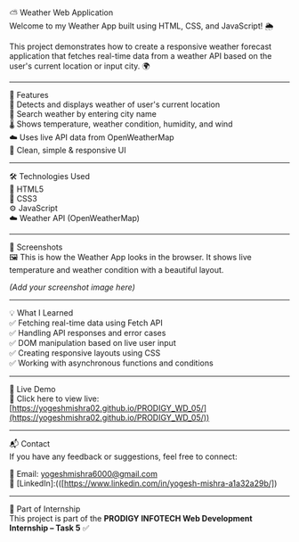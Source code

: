 ⛅ Weather Web Application  
Welcome to my Weather App built using HTML, CSS, and JavaScript! 🌦️

This project demonstrates how to create a responsive weather forecast application that fetches real-time data from a weather API based on the user's current location or input city. 🌍

---

🚀 Features  
📍 Detects and displays weather of user's current location  
🔎 Search weather by entering city name  
🌡️ Shows temperature, weather condition, humidity, and wind  
☁️ Uses live API data from OpenWeatherMap  
📱 Clean, simple & responsive UI  

---

🛠️ Technologies Used  
📄 HTML5  
🎨 CSS3  
⚙️ JavaScript  
☁️ Weather API (OpenWeatherMap)  

---

📸 Screenshots  
🖼️ This is how the Weather App looks in the browser. It shows live temperature and weather condition with a beautiful layout.

*(Add your screenshot image here)*

---

💡 What I Learned  
✅ Fetching real-time data using Fetch API  
✅ Handling API responses and error cases  
✅ DOM manipulation based on live user input  
✅ Creating responsive layouts using CSS  
✅ Working with asynchronous functions and conditions  

---

📲 Live Demo  
🔗 Click here to view live: [https://yogeshmishra02.github.io/PRODIGY_WD_05/](https://yogeshmishra02.github.io/PRODIGY_WD_05/))

---

📬 Contact  
If you have any feedback or suggestions, feel free to connect:

📧 Email: yogeshmishra6000@gmail.com  
💼 [LinkedIn]:(([https://www.linkedin.com/in/yogesh-mishra-a1a32a29b/])

---

📁 Part of Internship  
This project is part of the **PRODIGY INFOTECH Web Development Internship – Task 5** ✅
